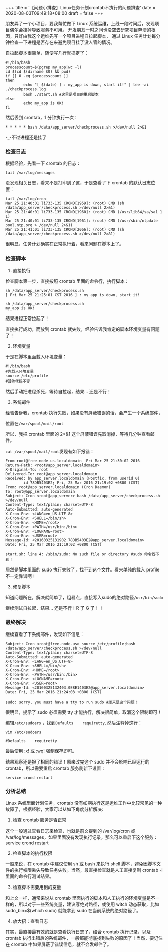 +++
title = '【问题小排查】Linux任务计划crontab不执行的问题排查'
date = 2020-08-03T09:49:18+08:00
draft = false
+++

朋友弄了一个小项目，要我帮忙做下 Linux 系统运维，上线一段时间后，发现项目偶尔会挂掉导致服务不可用。
开发朋友一时之间也没空去研究项目奔溃的根因，只好由我这个运维先写一个项目进程自拉起脚本，
通过 Linux 任务计划每分钟检查一下进程是否存在来避免项目挂了没人管的情况。

自拉起脚本很简单，随便写几行就搞定了：
```shell
#!/bin/bash
processcount=$(pgrep my_app|wc -l)
cd $(cd $(dirname $0) && pwd)
if [[ 0 -eq $processcount ]]
then
        echo "[ $(date) ] : my_app is down, start it!" | tee -ai ./checkprocess.log
        bash ./start.sh #这里是项目的重启脚本
else
        echo my_app is OK!
fi
```

然后丢到 crontab，1 分钟执行一次：
```shell
* * * * * bash /data/app_server/checkprocess.sh >/dev/null 2>&1
```
-_-不过进程还是挂了
<!--more-->

### 检查日志

根据经验，先看一下 crontab 的日志：
```shell
tail /var/log/messages
```

没发现相关日志，看来不是打印到了这，于是查看了下 crontab 的默认日志位置：
```shell
tail /var/log/cron
Mar 25 21:40:01 li733-135 CROND[1959]: (root) CMD (sh /data/app_server/checkprocess.sh >/dev/null 2>&1)
Mar 25 21:40:01 li733-135 CROND[1960]: (root) CMD (/usr/lib64/sa/sa1 1 1)
Mar 25 21:40:01 li733-135 CROND[1961]: (root) CMD (/usr/sbin/ntpdate pool.ntp.org > /dev/null 2>&1)
Mar 25 21:41:01 li733-135 CROND[2066]: (root) CMD (sh /data/app_server/checkprocess.sh >/dev/null 2>&1)
```
很明显，任务计划确实在正常执行着，看来问题在脚本上了。

### 检查脚本

1. 直接执行

检查脚本第一步，直接按照 crontab 里面的命令行，执行脚本：
```shell
sh /data/app_server/checkprocess.sh
[ Fri Mar 25 21:25:01 CST 2016 ] : my_app is down, start it!
 
sh /data/app_server/checkprocess.sh
my_app is OK!
```
结果进程正常拉起了！

直接执行成功，而放到 crontab 就失败，经验告诉我肯定的脚本环境变量有问题了！

2. 环境变量

于是在脚本里面载入环境变量：
```shell
#!/bin/bash
#先载入环境变量
source /etc/profile
#其他代码不变
```
然后手动把进程杀死，等待自拉起，结果... 还是不行！

3. 系统邮件

经验告诉我，crontab 执行失败，如果没有屏蔽错误的话，会产生一个系统邮件，

位置在`/var/spool/mail/root`

所以，我把 crontab 里面的 2>&1 这个屏蔽错误先取消掉，等待几分钟查看邮件。

`cat /var/spool/mail/root`发现有如下报错：

```shell
From root@free-node-us.localdomain  Fri Mar 25 21:30:02 2016
Return-Path: <root@app_server.localdomain>
X-Original-To: root
Delivered-To: root@app_server.localdomain
Received: by app_server.localdomain (Postfix, from userid 0)
        id 78DB5403E2; Fri, 25 Mar 2016 21:19:02 +0800 (CST)
From: root@app_server.localdomain (Cron Daemon)
To: root@app_server.localdomain
Subject: Cron <root@app_server> bash /data/app_server/checkprocess.sh >/dev/null
Content-Type: text/plain; charset=UTF-8
Auto-Submitted: auto-generated
X-Cron-Env: <LANG=en_US.UTF-8>
X-Cron-Env: <SHELL=/bin/sh>
X-Cron-Env: <HOME=/root>
X-Cron-Env: <PATH=/usr/bin:/bin>
X-Cron-Env: <LOGNAME=root>
X-Cron-Env: <USER=root>
Message-Id: <20160325131902.78DB5403E2@app_server.localdomain>
Date: Fri, 25 Mar 2016 21:19:02 +0800 (CST)
 
start.sh: line 4: /sbin/sudo: No such file or directory #sudo 命令找不到！
```

居然是脚本里面的 sudo 执行失败了，找不到这个文件。看来单纯的载入 profile 不一定靠谱啊！

3. 修复脚本

知道问题所在，解决就简单了，粗暴点，直接写入sudo的绝对路径`/usr/bin/sudo`

继续测试自拉起，结果... 还是不行！R 了 G 了！！

### 最终解决

继续查看了下系统邮件，发现如下信息：

```shell
Subject: Cron <root@free-node-us> source /etc/profile;bash /data/app_server/checkprocess.sh >/dev/null
Content-Type: text/plain; charset=UTF-8
Auto-Submitted: auto-generated
X-Cron-Env: <LANG=en_US.UTF-8>
X-Cron-Env: <SHELL=/bin/sh>
X-Cron-Env: <HOME=/root>
X-Cron-Env: <PATH=/usr/bin:/bin>
X-Cron-Env: <LOGNAME=root>
X-Cron-Env: <USER=root>
Message-Id: <20160325132403.0E8E1403E2@app_server.localdomain>
Date: Fri, 25 Mar 2016 21:24:03 +0800 (CST)
 
sudo: sorry, you must have a tty to run sudo #原来是这个问题！
```

很明显，提示了 sudo 必须需要 tty 才能执行，解决很简单，取消这个限制即可！

编辑`/etc/sudoers` ，找到`Defaults    requiretty`, 然后注释掉这行：
```shell
vim /etc/sudoers
 
#Defaults    requiretty
```
最后使用 :x! 或 :wq! 强制保存即可。

结果观察还是报了相同的错误！原来改完这个 sudo 并不会影响已经运行的 crontab，所以需要重启 crontab 服务刷新下设置：
```shell
service crond restart
```

### 分析总结

Linux 系统里面计划任务，crontab 没有如期执行这是运维工作中比较常见的一种故障了，根据经验，大家可以从如下角度分析解决:

1. 检查 crontab 服务是否正常

这个一般通过查看日志来检查，也就是前文提到的 /var/log/cron 或 /var/log/messages，如果里面没有发现执行记录，那么可以重启下这个服务：service crond restart

2. 检查脚本的执行权限

一般来说，在 crontab 中建议使用 sh 或 bash 来执行 shell 脚本，避免因脚本文件的执行权限丢失导致任务失败。当然，最直接检查就是人工直接复制 crontab -l 里面的命令行测试结果。

3. 检查脚本需要用到的变量

和上文一样，通常来说从 crontab 里面执行的脚本和人工执行的环境变量是不一样的，所以对于一些系统变量，建议写绝对路径，或使用 witch 动态获取，比如  sudo_bin=$(which sudo) 就能拿到 sudo 在当前系统的绝对路径了。

4. 放大招：查看日志

其实，最直接最有效的就是查看执行日志了，结合 crontab 执行记录，以及 crontab 执行出错后的系统邮件，一般都能彻底找到失败的原因了！当然，要记住在 crontab 中如果屏蔽了错误信息，就不会发邮件了。